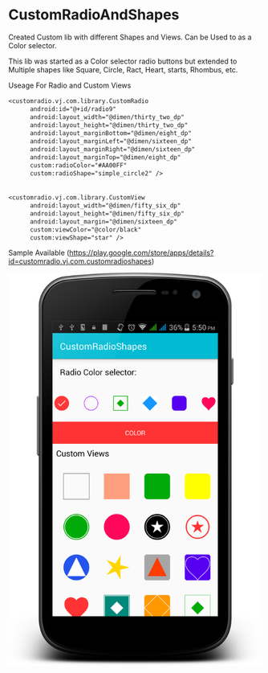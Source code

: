 # CustomRadioAndShapes
Created Custom lib with different Shapes and Views. 
Can be Used to as a Color selector.

This lib was started as a Color selector radio buttons but extended to Multiple shapes like 
Square, Circle, Ract, Heart, starts, Rhombus, etc.

 



Useage For Radio and Custom Views
```
<customradio.vj.com.library.CustomRadio
      android:id="@+id/radio9"
      android:layout_width="@dimen/thirty_two_dp"
      android:layout_height="@dimen/thirty_two_dp"
      android:layout_marginBottom="@dimen/eight_dp"
      android:layout_marginLeft="@dimen/sixteen_dp"
      android:layout_marginRight="@dimen/sixteen_dp"
      android:layout_marginTop="@dimen/eight_dp"
      custom:radioColor="#AA00FF"
      custom:radioShape="simple_circle2" />
 
 
<customradio.vj.com.library.CustomView
      android:layout_width="@dimen/fifty_six_dp"
      android:layout_height="@dimen/fifty_six_dp"
      android:layout_margin="@dimen/sixteen_dp"
      custom:viewColor="@color/black"
      custom:viewShape="star" />
```



Sample Available (https://play.google.com/store/apps/details?id=customradio.vj.com.customradioshapes)

![ScreenShot](https://github.com/VishalJogiya/CustomRadioAndShapes/blob/master/device-2017-07-31-175053.png)



